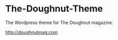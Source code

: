 The-Doughnut-Theme
==================

The Wordpress theme for The Doughnut magazine.

http://doughnutmag.com
